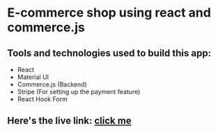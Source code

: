 # E-commerce shop using react and commerce.js

## Tools and technologies used to build this app:
- React
- Material UI
- Commerce.js (Backend)
- Stripe (For setting up the payment feature)
- React Hook Form

## Here's the live link: [click me](https://react-ecom-webshop.netlify.app/)

